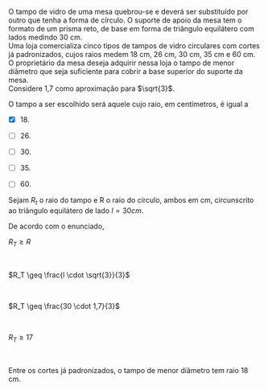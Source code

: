 

O tampo de vidro de uma mesa quebrou-se e deverá ser substituído por outro que tenha a forma de círculo. O suporte de apoio da mesa tem o formato de um prisma reto, de base em forma de triângulo equilátero com lados medindo 30 cm.\
Uma loja comercializa cinco tipos de tampos de vidro circulares com cortes já padronizados, cujos raios medem 18 cm, 26 cm, 30 cm, 35 cm e 60 cm. O proprietário da mesa deseja adquirir nessa loja o tampo de menor diâmetro que seja suficiente para cobrir a base superior do suporte da mesa.\
Considere 1,7 como aproximação para $\sqrt{3}$.

O tampo a ser escolhido será aquele cujo raio, em centímetros, é igual a



- [x] 18\.
- [ ] 26\.
- [ ] 30\.
- [ ] 35\.
- [ ] 60\.


Sejam $R_t$ o raio do tampo e R o raio do círculo, ambos em cm, circunscrito ao triângulo equilátero de lado $l = 30 cm$.

De acordo com o enunciado,

$R_T \geq R$

 

$R_T \geq \frac{l \cdot \sqrt{3}}{3}$

 

$R_T \geq \frac{30 \cdot 1,7}{3}$

 

$R_T \geq 17$

 

Entre os cortes já padronizados, o tampo de menor diâmetro tem raio 18 cm.

        